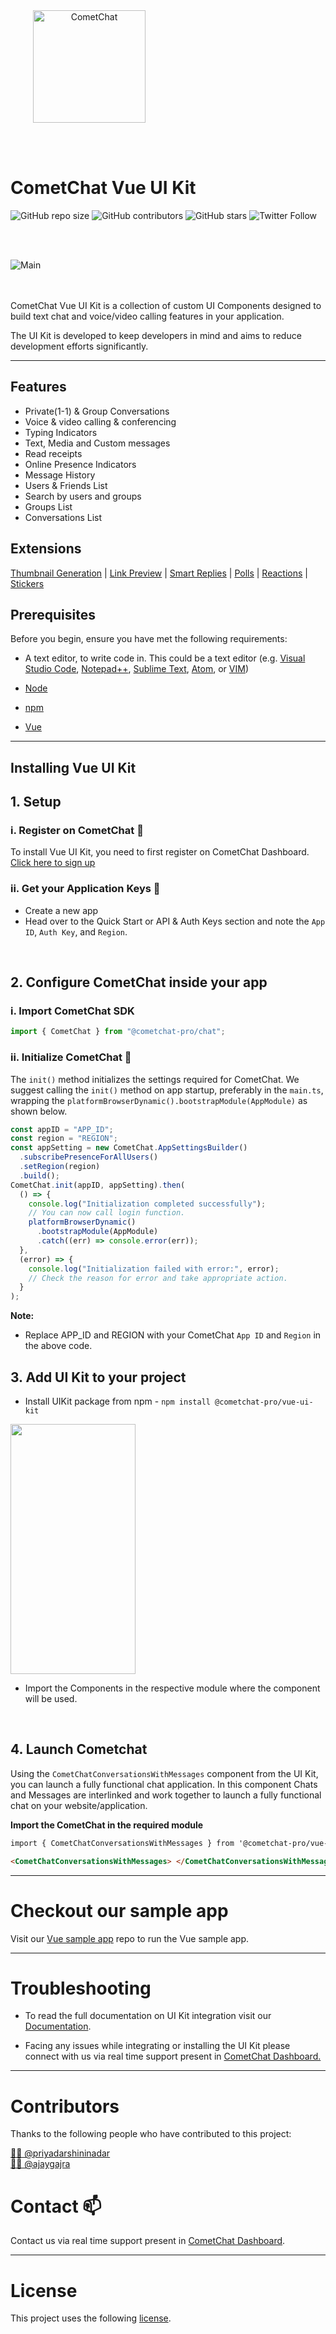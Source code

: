 <div style="width:100%">
    <div style="width:50%;">
        <div align="center">
        <a href="#"><img align="center" width="180" height="180" alt="CometChat" src="./Screenshots/logo.png"> </a>   
        </div>    
    </div>    
</div>

<br/><br/>

# CometChat Vue UI Kit

![GitHub repo size](https://img.shields.io/github/repo-size/cometchat-pro/cometchat-pro-vue-ui-kit)
![GitHub contributors](https://img.shields.io/github/contributors/cometchat-pro/cometchat-pro-vue-ui-kit)
![GitHub stars](https://img.shields.io/github/stars/cometchat-pro/cometchat-pro-vue-ui-kit?style=social)
![Twitter Follow](https://img.shields.io/twitter/follow/cometchat?style=social)

</br></br>

<div style="width:100%">
    <div style="width:50%; display:inline-block">
        <div align="center">
          <img align="left" alt="Main" src="./Screenshots/main.png">    
        </div>    
    </div>    
</div>

</br></br>
CometChat Vue UI Kit is a collection of custom UI Components designed to build text chat and voice/video calling features in your application.

The UI Kit is developed to keep developers in mind and aims to reduce development efforts significantly.

---

## Features

- Private(1-1) & Group Conversations
- Voice & video calling & conferencing
- Typing Indicators
- Text, Media and Custom messages
- Read receipts
- Online Presence Indicators
- Message History
- Users & Friends List
- Search by users and groups
- Groups List
- Conversations List

## Extensions

[Thumbnail Generation](https://www.cometchat.com/docs/extensions/thumbnail-generation) | [Link Preview](https://www.cometchat.com/docs/extensions/link-preview) | [Smart Replies](https://www.cometchat.com/docs/extensions/smart-replies) | [Polls](https://www.cometchat.com/docs/extensions/polls) | [Reactions](https://www.cometchat.com/docs/extensions/reactions) | [Stickers](https://www.cometchat.com/docs/extensions/stickers)

## Prerequisites

Before you begin, ensure you have met the following requirements:

- A text editor, to write code in. This could be a text editor (e.g. [Visual Studio Code](https://code.visualstudio.com/), [Notepad++](https://notepad-plus-plus.org/), [Sublime Text](https://www.sublimetext.com/), [Atom](https://atom.io/), or [VIM](https://www.vim.org/))

- [Node](https://nodejs.org/)

- [npm](https://www.npmjs.com/get-npm)

- [Vue](https://vuejs.org/)

---

## Installing Vue UI Kit

## 1. Setup

### i. Register on CometChat 🔧

To install Vue UI Kit, you need to first register on CometChat Dashboard. <a href="https://app.cometchat.com/signup" target="_blank">Click here to sign up</a>

### ii. Get your Application Keys :key:

- Create a new app
- Head over to the Quick Start or API & Auth Keys section and note the `App ID`, `Auth Key`, and `Region`.

<br/>

## 2. Configure CometChat inside your app

### i. Import CometChat SDK

```javascript
import { CometChat } from "@cometchat-pro/chat";
```

### ii. Initialize CometChat 🌟

The `init()` method initializes the settings required for CometChat.
We suggest calling the `init()` method on app startup, preferably in the `main.ts`, wrapping the `platformBrowserDynamic().bootstrapModule(AppModule)` as shown below.

```javascript
const appID = "APP_ID";
const region = "REGION";
const appSetting = new CometChat.AppSettingsBuilder()
  .subscribePresenceForAllUsers()
  .setRegion(region)
  .build();
CometChat.init(appID, appSetting).then(
  () => {
    console.log("Initialization completed successfully");
    // You can now call login function.
    platformBrowserDynamic()
      .bootstrapModule(AppModule)
      .catch((err) => console.error(err));
  },
  (error) => {
    console.log("Initialization failed with error:", error);
    // Check the reason for error and take appropriate action.
  }
);
```

**Note:**</br>

- Replace APP_ID and REGION with your CometChat `App ID` and `Region` in the above code.
  <br/>

## 3. Add UI Kit to your project

- Install UIKit package from npm - `npm install @cometchat-pro/vue-ui-kit`

<div style="width:100%">
    <img width="200px" height="400px" src="./Screenshots/add-ui-kit.png">
</div>

- Import the Components in the respective module where the component will be used.

<br/>

## 4. Launch Cometchat

Using the `CometChatConversationsWithMessages` component from the UI Kit, you can launch a fully functional chat application.
In this component Chats and Messages are interlinked and work together to launch a fully functional chat on your website/application.

**Import the CometChat in the required module**

```html
import { CometChatConversationsWithMessages } from '@cometchat-pro/vue-ui-kit'

<CometChatConversationsWithMessages> </CometChatConversationsWithMessages>
```

---

# Checkout our sample app

Visit our [Vue sample app](https://github.com/cometchat-pro/cometchat-pro-vue-ui-kit/tree/pluto/examples/cometchat-vue-sample-app) repo to run the Vue sample app.

---

# Troubleshooting

- To read the full documentation on UI Kit integration visit our [Documentation](https://www.cometchat.com/docs/vue-uikit-beta/overview).

- Facing any issues while integrating or installing the UI Kit please connect with us via real time support present in <a href="https://app.cometchat.com/" target="_blank">CometChat Dashboard.</a>

---

# Contributors

Thanks to the following people who have contributed to this project:

[👨‍💻 @priyadarshininadar](https://github.com/priyadarshininadar) <br>
[👨‍💻 @ajaygajra](https://github.com/ajaygajra) <br>

# Contact :mailbox:

Contact us via real time support present in [CometChat Dashboard](https://app.cometchat.com/).

---

# License

This project uses the following [license](./LICENSE).
